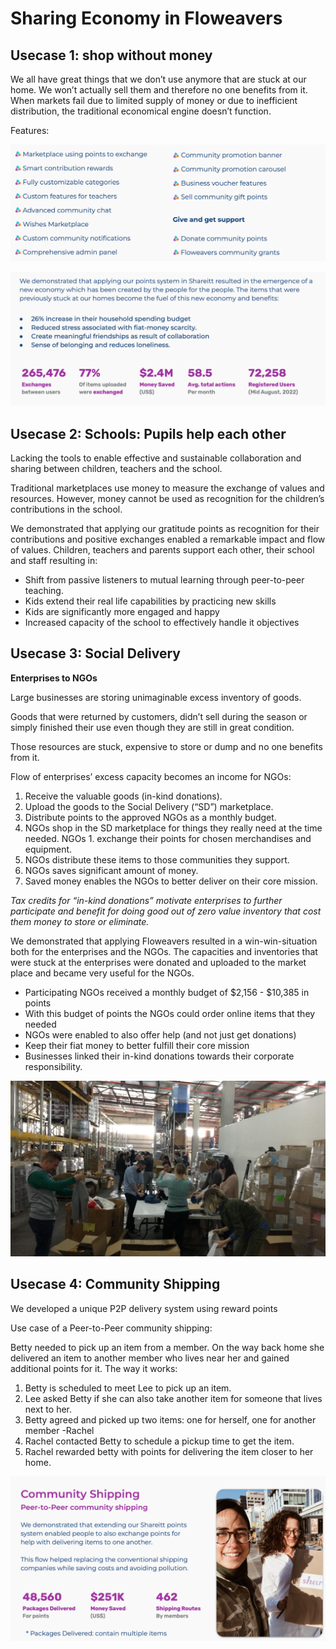 # Sharing Economy in Floweavers

## Usecase 1: shop without money

We all have great things that we don’t use anymore that are stuck at our home. We won’t actually sell them and therefore no one benefits from it.
When markets fail due to limited supply of money or due to inefficient distribution, the traditional economical engine doesn’t function.
 
Features:

![](img/floweavers1.png)  
                             

![](img/shareit_1.png)  

## Usecase 2: Schools: Pupils help each other

Lacking the tools to enable effective and sustainable
collaboration and sharing between children, teachers and the school.

Traditional marketplaces use money to measure the exchange of values and resources. However, money cannot be used as recognition for the children’s contributions in the school.

We demonstrated that applying our gratitude points as recognition for their contributions and positive exchanges enabled a remarkable impact and flow of values.
Children, teachers and parents support each other, their school and staff resulting in:

- Shift from passive listeners to mutual learning through peer-to-peer teaching.
- Kids extend their real life capabilities by practicing new skills
- Kids are significantly more engaged and happy
- Increased capacity of the school to effectively handle it objectives
   
 
## Usecase 3:  Social Delivery

**Enterprises to NGOs**

Large businesses are storing unimaginable excess inventory of goods.

Goods that were returned by customers, didn’t sell during the season or simply finished their use even though they are still in great condition.

Those resources are stuck, expensive to store or dump and no one benefits from it.

Flow of enterprises’ excess capacity becomes an income for NGOs:

1. Receive the valuable goods (in-kind donations).
1. Upload the goods to the Social Delivery (“SD”) marketplace.
1. Distribute points to the approved NGOs as a monthly budget.
1. NGOs shop in the SD marketplace for things they really need at the time needed. NGOs 1. exchange their points for chosen merchandises and equipment.
1. NGOs distribute these items to those communities they support.
1. NGOs saves significant amount of money.
1. Saved money enables the NGOs to better deliver on their core mission.

*Tax credits for “in-kind donations” motivate enterprises to further participate and benefit for doing good out of zero value inventory that cost them money to store or eliminate.*

We demonstrated that applying Floweavers resulted in a win-win-situation both for the enterprises and the NGOs. The capacities and inventories that were stuck at the enterprises were donated and uploaded to the market place and became very useful for the NGOs.

- Participating NGOs received a monthly budget of $2,156 - $10,385 in points
- With this budget of points the NGOs could order online items that they needed
- NGOs were enabled to also offer help (and not just get donations)
- Keep their fiat money to better fulfill their core mission
- Businesses linked their in-kind donations towards their corporate responsibility.

![](img/social_enterprise.png)  

## Usecase 4: Community Shipping

We developed a unique P2P delivery system using reward points

Use case of a Peer-to-Peer community shipping:

Betty needed to pick up an item from a member. On the way back home she delivered an item to another member who lives near her and gained additional points for it. The way it works:

1. Betty is scheduled to meet Lee to pick up an item.
2. Lee asked Betty if she can also take another item for someone that lives next to her.
3. Betty agreed and picked up two items: one for herself, one for another member -Rachel
4. Rachel contacted Betty to schedule a pickup time to get the item.
5. Rachel rewarded betty with points for delivering the item closer to her home.

![](img/community_shipping.png)  

